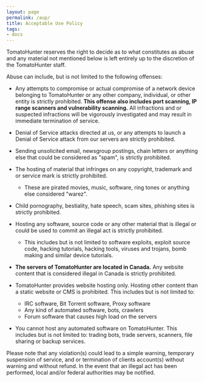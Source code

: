```yaml
---
layout: page
permalink: /aup/
title: Acceptable Use Policy
tags:
- docs
---
```


TomatoHunter reserves the right to decide as to what constitutes as abuse and any material not mentioned below is left entirely up to the discretion of the TomatoHunter staff.

Abuse can include, but is not limited to the following offenses:

* Any attempts to compromise or actual compromise of a network device belonging to TomatoHunter or any other company, individual, or other entity is strictly prohibited. **This offense also includes port scanning, IP range scanners and vulnerability scanning.** All infractions and or suspected infractions will be vigorously investigated and may result in immediate termination of service.

* Denial of Service attacks directed at us, or any attempts to launch a Denial of Service attack from our servers are strictly prohibited.

* Sending unsolicited email, newsgroup postings, chain letters or anything else that could be considered as "spam", is strictly prohibited.

* The hosting of material that infringes on any copyright, trademark and or service mark is strictly prohibited.

  * These are pirated movies, music, software, ring tones or anything else considered "warez".

* Child pornography, bestiality, hate speech, scam sites, phishing sites is strictly prohibited.

* Hosting any software, source code or any other material that is illegal or could be used to commit an illegal act is strictly prohibited.

  * This includes but is not limited to software exploits, exploit source code, hacking tutorials, hacking tools, viruses and trojans, bomb making and similar device tutorials.

* **The servers of TomatoHunter are located in Canada.** Any website content that is considered illegal in Canada is strictly prohibited.

* TomatoHunter provides website hosting only. Hosting other content than a static website or CMS is prohibited. This includes but is not limited to:

  * IRC software, Bit Torrent software, Proxy software
  * Any kind of automated software, bots, crawlers
  * Forum software that causes high load on the servers

* You cannot host any automated software on TomatoHunter. This includes but is not limited to: trading bots, trade servers, scanners, file sharing or backup services.

Please note that any violation(s) could lead to a simple warning, temporary suspension of service, and or termination of clients account(s) without warning and without refund. In the event that an illegal act has been performed, local and/or federal authorities may be notified.
